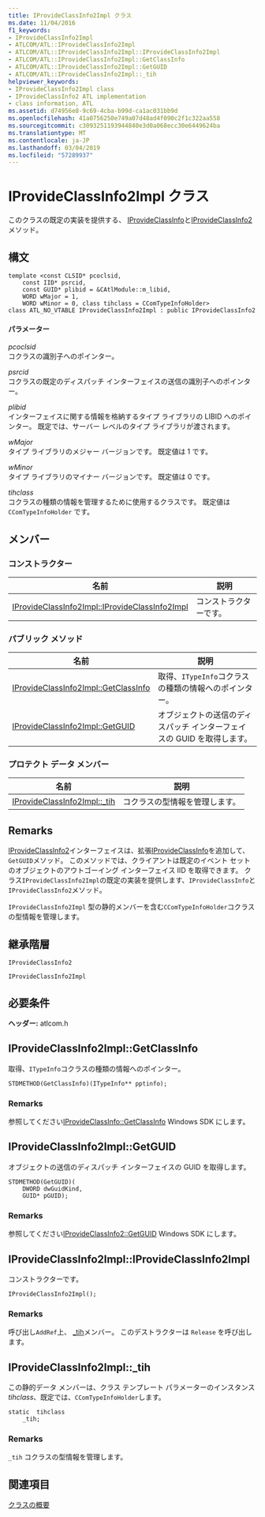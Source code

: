```yaml
---
title: IProvideClassInfo2Impl クラス
ms.date: 11/04/2016
f1_keywords:
- IProvideClassInfo2Impl
- ATLCOM/ATL::IProvideClassInfo2Impl
- ATLCOM/ATL::IProvideClassInfo2Impl::IProvideClassInfo2Impl
- ATLCOM/ATL::IProvideClassInfo2Impl::GetClassInfo
- ATLCOM/ATL::IProvideClassInfo2Impl::GetGUID
- ATLCOM/ATL::IProvideClassInfo2Impl::_tih
helpviewer_keywords:
- IProvideClassInfo2Impl class
- IProvideClassInfo2 ATL implementation
- class information, ATL
ms.assetid: d74956e8-9c69-4cba-b99d-ca1ac031bb9d
ms.openlocfilehash: 41a0756250e749a07d48ad4f090c2f1c322aa558
ms.sourcegitcommit: c3093251193944840e3d0a068ecc30e6449624ba
ms.translationtype: MT
ms.contentlocale: ja-JP
ms.lasthandoff: 03/04/2019
ms.locfileid: "57289937"
---
```

# <a name="iprovideclassinfo2impl-class"></a>IProvideClassInfo2Impl クラス

このクラスの既定の実装を提供する、 [IProvideClassInfo](/windows/desktop/api/ocidl/nn-ocidl-iprovideclassinfo)と[IProvideClassInfo2](/windows/desktop/api/ocidl/nn-ocidl-iprovideclassinfo2)メソッド。

## <a name="syntax"></a>構文

```
template <const CLSID* pcoclsid,
    const IID* psrcid,
    const GUID* plibid = &CAtlModule::m_libid,
    WORD wMajor = 1,
    WORD wMinor = 0, class tihclass = CComTypeInfoHolder>
class ATL_NO_VTABLE IProvideClassInfo2Impl : public IProvideClassInfo2
```

#### <a name="parameters"></a>パラメーター

*pcoclsid*<br/>
コクラスの識別子へのポインター。

*psrcid*<br/>
コクラスの既定のディスパッチ インターフェイスの送信の識別子へのポインター。

*plibid*<br/>
インターフェイスに関する情報を格納するタイプ ライブラリの LIBID へのポインター。 既定では、サーバー レベルのタイプ ライブラリが渡されます。

*wMajor*<br/>
タイプ ライブラリのメジャー バージョンです。 既定値は 1 です。

*wMinor*<br/>
タイプ ライブラリのマイナー バージョンです。 既定値は 0 です。

*tihclass*<br/>
コクラスの種類の情報を管理するために使用するクラスです。 既定値は `CComTypeInfoHolder` です。

## <a name="members"></a>メンバー

### <a name="constructors"></a>コンストラクター

|名前|説明|
|----------|-----------------|
|[IProvideClassInfo2Impl::IProvideClassInfo2Impl](#iprovideclassinfo2impl)|コンストラクターです。|

### <a name="public-methods"></a>パブリック メソッド

|名前|説明|
|----------|-----------------|
|[IProvideClassInfo2Impl::GetClassInfo](#getclassinfo)|取得、`ITypeInfo`コクラスの種類の情報へのポインター。|
|[IProvideClassInfo2Impl::GetGUID](#getguid)|オブジェクトの送信のディスパッチ インターフェイスの GUID を取得します。|

### <a name="protected-data-members"></a>プロテクト データ メンバー

|名前|説明|
|----------|-----------------|
|[IProvideClassInfo2Impl::_tih](#_tih)|コクラスの型情報を管理します。|

## <a name="remarks"></a>Remarks

[IProvideClassInfo2](/windows/desktop/api/ocidl/nn-ocidl-iprovideclassinfo2)インターフェイスは、拡張[IProvideClassInfo](/windows/desktop/api/ocidl/nn-ocidl-iprovideclassinfo)を追加して、`GetGUID`メソッド。 このメソッドでは、クライアントは既定のイベント セットのオブジェクトのアウトゴーイング インターフェイス IID を取得できます。 クラス`IProvideClassInfo2Impl`の既定の実装を提供します、`IProvideClassInfo`と`IProvideClassInfo2`メソッド。

`IProvideClassInfo2Impl` 型の静的メンバーを含む`CComTypeInfoHolder`コクラスの型情報を管理します。

## <a name="inheritance-hierarchy"></a>継承階層

`IProvideClassInfo2`

`IProvideClassInfo2Impl`

## <a name="requirements"></a>必要条件

**ヘッダー:** atlcom.h

##  <a name="getclassinfo"></a>  IProvideClassInfo2Impl::GetClassInfo

取得、`ITypeInfo`コクラスの種類の情報へのポインター。

```
STDMETHOD(GetClassInfo)(ITypeInfo** pptinfo);
```

### <a name="remarks"></a>Remarks

参照してください[IProvideClassInfo::GetClassInfo](/windows/desktop/api/ocidl/nf-ocidl-iprovideclassinfo-getclassinfo) Windows SDK にします。

##  <a name="getguid"></a>  IProvideClassInfo2Impl::GetGUID

オブジェクトの送信のディスパッチ インターフェイスの GUID を取得します。

```
STDMETHOD(GetGUID)(
    DWORD dwGuidKind,
    GUID* pGUID);
```

### <a name="remarks"></a>Remarks

参照してください[IProvideClassInfo2::GetGUID](/windows/desktop/api/ocidl/nf-ocidl-iprovideclassinfo2-getguid) Windows SDK にします。

##  <a name="iprovideclassinfo2impl"></a>  IProvideClassInfo2Impl::IProvideClassInfo2Impl

コンストラクターです。

```
IProvideClassInfo2Impl();
```

### <a name="remarks"></a>Remarks

呼び出し`AddRef`上、 [_tih](#_tih)メンバー。 このデストラクターは `Release` を呼び出します。

##  <a name="_tih"></a>  IProvideClassInfo2Impl::_tih

この静的データ メンバーは、クラス テンプレート パラメーターのインスタンス*tihclass*、既定では、`CComTypeInfoHolder`します。

```
static  tihclass
    _tih;
```

### <a name="remarks"></a>Remarks

`_tih` コクラスの型情報を管理します。

## <a name="see-also"></a>関連項目

[クラスの概要](../../atl/atl-class-overview.md)
